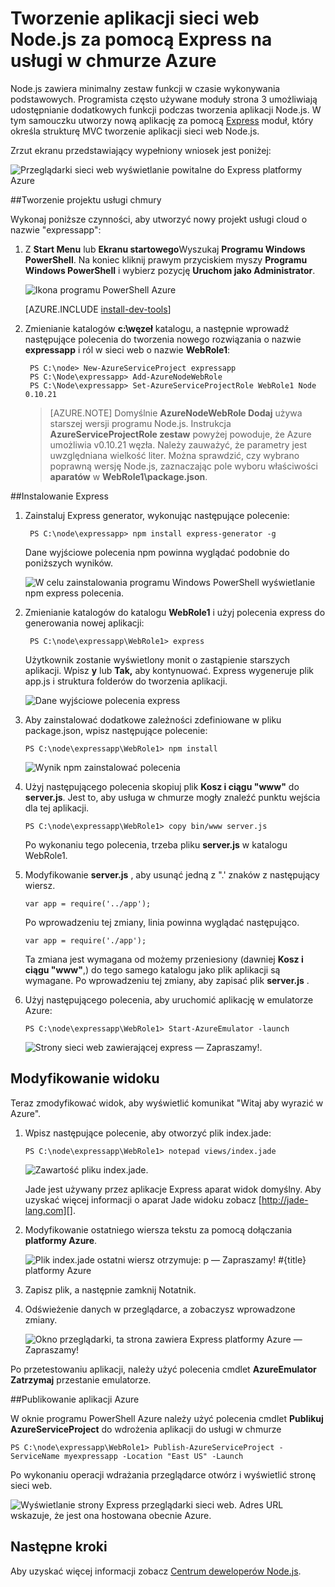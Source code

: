 <properties 
    pageTitle="Sieci Web App z Express (Node.js) | Microsoft Azure" 
    description="Samouczek na chmurze Samouczek usług, i przedstawiono sposób użycia modułu Express." 
    services="cloud-services" 
    documentationCenter="nodejs" 
    authors="rmcmurray" 
    manager="wpickett" 
    editor=""/>

<tags 
    ms.service="cloud-services" 
    ms.workload="tbd" 
    ms.tgt_pltfrm="na" 
    ms.devlang="nodejs" 
    ms.topic="article" 
    ms.date="08/11/2016" 
    ms.author="robmcm"/>






# <a name="build-a-nodejs-web-application-using-express-on-an-azure-cloud-service"></a>Tworzenie aplikacji sieci web Node.js za pomocą Express na usługi w chmurze Azure

Node.js zawiera minimalny zestaw funkcji w czasie wykonywania podstawowych.
Programista często używane moduły strona 3 umożliwiają udostępnianie dodatkowych funkcji podczas tworzenia aplikacji Node.js. W tym samouczku utworzy nową aplikację za pomocą [Express][] moduł, który określa strukturę MVC tworzenie aplikacji sieci web Node.js.

Zrzut ekranu przedstawiający wypełniony wniosek jest poniżej:

![Przeglądarki sieci web wyświetlanie powitalne do Express platformy Azure](./media/cloud-services-nodejs-develop-deploy-express-app/node36.png)

##<a name="create-a-cloud-service-project"></a>Tworzenie projektu usługi chmury

Wykonaj poniższe czynności, aby utworzyć nowy projekt usługi cloud o nazwie "expressapp":

1. Z **Start Menu** lub **Ekranu startowego**Wyszukaj **Programu Windows PowerShell**. Na koniec kliknij prawym przyciskiem myszy **Programu Windows PowerShell** i wybierz pozycję **Uruchom jako Administrator**.

    ![Ikona programu PowerShell Azure](./media/cloud-services-nodejs-develop-deploy-express-app/azure-powershell-start.png)

    [AZURE.INCLUDE [install-dev-tools](../../includes/install-dev-tools.md)]

2. Zmienianie katalogów **c:\\węzeł** katalogu, a następnie wprowadź następujące polecenia do tworzenia nowego rozwiązania o nazwie **expressapp** i ról w sieci web o nazwie **WebRole1**:

        PS C:\node> New-AzureServiceProject expressapp
        PS C:\Node\expressapp> Add-AzureNodeWebRole
        PS C:\Node\expressapp> Set-AzureServiceProjectRole WebRole1 Node 0.10.21

    > [AZURE.NOTE] Domyślnie **AzureNodeWebRole Dodaj** używa starszej wersji programu Node.js. Instrukcja **AzureServiceProjectRole zestaw** powyżej powoduje, że Azure umożliwia v0.10.21 węzła.  Należy zauważyć, że parametry jest uwzględniana wielkość liter.  Można sprawdzić, czy wybrano poprawną wersję Node.js, zaznaczając pole wyboru właściwości **aparatów** w **WebRole1\package.json**.

##<a name="install-express"></a>Instalowanie Express

1. Zainstaluj Express generator, wykonując następujące polecenie:

        PS C:\node\expressapp> npm install express-generator -g

    Dane wyjściowe polecenia npm powinna wyglądać podobnie do poniższych wyników. 

    ![W celu zainstalowania programu Windows PowerShell wyświetlanie npm express polecenia.](./media/cloud-services-nodejs-develop-deploy-express-app/express-g.png)

2. Zmienianie katalogów do katalogu **WebRole1** i użyj polecenia express do generowania nowej aplikacji:

        PS C:\node\expressapp\WebRole1> express

    Użytkownik zostanie wyświetlony monit o zastąpienie starszych aplikacji. Wpisz **y** lub **Tak,** aby kontynuować. Express wygeneruje plik app.js i struktura folderów do tworzenia aplikacji.

    ![Dane wyjściowe polecenia express](./media/cloud-services-nodejs-develop-deploy-express-app/node23.png)


5.  Aby zainstalować dodatkowe zależności zdefiniowane w pliku package.json, wpisz następujące polecenie:

        PS C:\node\expressapp\WebRole1> npm install

    ![Wynik npm zainstalować polecenia](./media/cloud-services-nodejs-develop-deploy-express-app/node26.png)

6.  Użyj następującego polecenia skopiuj plik **Kosz i ciągu "www"** do **server.js**. Jest to, aby usługa w chmurze mogły znaleźć punktu wejścia dla tej aplikacji.

        PS C:\node\expressapp\WebRole1> copy bin/www server.js

    Po wykonaniu tego polecenia, trzeba pliku **server.js** w katalogu WebRole1.

7.  Modyfikowanie **server.js** , aby usunąć jedną z ".' znaków z następujący wiersz.

        var app = require('../app');

    Po wprowadzeniu tej zmiany, linia powinna wyglądać następująco.

        var app = require('./app');

    Ta zmiana jest wymagana od możemy przeniesiony (dawniej **Kosz i ciągu "www"**,) do tego samego katalogu jako plik aplikacji są wymagane. Po wprowadzeniu tej zmiany, aby zapisać plik **server.js** .

8.  Użyj następującego polecenia, aby uruchomić aplikację w emulatorze Azure:

        PS C:\node\expressapp\WebRole1> Start-AzureEmulator -launch

    ![Strony sieci web zawierającej express — Zapraszamy!.](./media/cloud-services-nodejs-develop-deploy-express-app/node28.png)

## <a name="modifying-the-view"></a>Modyfikowanie widoku

Teraz zmodyfikować widok, aby wyświetlić komunikat "Witaj aby wyrazić w Azure".

1.  Wpisz następujące polecenie, aby otworzyć plik index.jade:

        PS C:\node\expressapp\WebRole1> notepad views/index.jade

    ![Zawartość pliku index.jade.](./media/cloud-services-nodejs-develop-deploy-express-app/getting-started-19.png)

    Jade jest używany przez aplikacje Express aparat widok domyślny. Aby uzyskać więcej informacji o aparat Jade widoku zobacz [http://jade-lang.com][].

2.  Modyfikowanie ostatniego wiersza tekstu za pomocą dołączania **platformy Azure**.

    ![Plik index.jade ostatni wiersz otrzymuje: p — Zapraszamy! \#{title} platformy Azure](./media/cloud-services-nodejs-develop-deploy-express-app/node31.png)

3.  Zapisz plik, a następnie zamknij Notatnik.

4.  Odświeżenie danych w przeglądarce, a zobaczysz wprowadzone zmiany.

    ![Okno przeglądarki, ta strona zawiera Express platformy Azure — Zapraszamy!](./media/cloud-services-nodejs-develop-deploy-express-app/node32.png)

Po przetestowaniu aplikacji, należy użyć polecenia cmdlet **AzureEmulator Zatrzymaj** przestanie emulatorze.

##<a name="publishing-the-application-to-azure"></a>Publikowanie aplikacji Azure

W oknie programu PowerShell Azure należy użyć polecenia cmdlet **Publikuj AzureServiceProject** do wdrożenia aplikacji do usługi w chmurze

    PS C:\node\expressapp\WebRole1> Publish-AzureServiceProject -ServiceName myexpressapp -Location "East US" -Launch

Po wykonaniu operacji wdrażania przeglądarce otwórz i wyświetlić stronę sieci web.

![Wyświetlanie strony Express przeglądarki sieci web. Adres URL wskazuje, że jest ona hostowana obecnie Azure.](./media/cloud-services-nodejs-develop-deploy-express-app/node36.png)

## <a name="next-steps"></a>Następne kroki

Aby uzyskać więcej informacji zobacz [Centrum deweloperów Node.js](/develop/nodejs/).

  [Node.js Web Application]: http://www.windowsazure.com/develop/nodejs/tutorials/getting-started/
  [Express]: http://expressjs.com/
  [http://jade-Lang.com]: http://jade-lang.com

 
